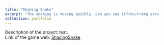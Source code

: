 ```yaml
---
title: "Shading Snake"
excerpt: "The snaking is moving quickly, can you see it?<br/><img src='/images/snakeFront.png'>"
collection: portfolio
---
```


Description of the project: test. <br>
Link of the game web: [ShadingSnake](https://snake.fangfranksun.com)
